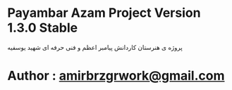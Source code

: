 # Payambar Azam Project Version 1.3.0 Stable

پروژه ی هنرستان کاردانش پیامبر اعظم و فنی حرفه ای شهید یوسفیه

# Author : amirbrzgrwork@gmail.com